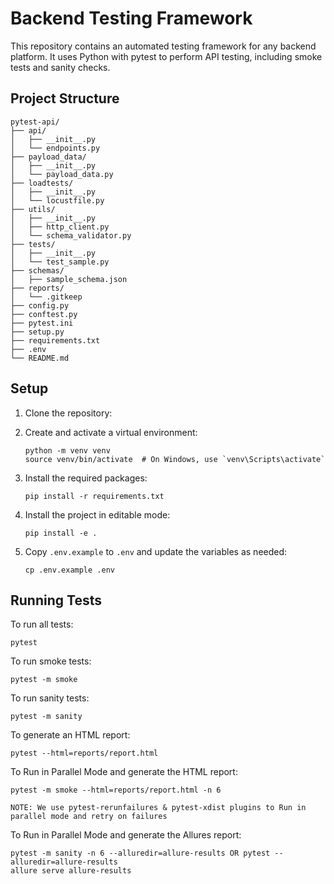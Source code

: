 # Backend Testing Framework

This repository contains an automated testing framework for any backend platform. 
It uses Python with pytest to perform API testing, including smoke tests and sanity checks.

## Project Structure

```
pytest-api/
├── api/
│   ├── __init__.py
│   └── endpoints.py
├── payload_data/
│   ├── __init__.py
│   └── payload_data.py
├── loadtests/
│   ├── __init__.py
│   └── locustfile.py
├── utils/
│   ├── __init__.py
│   ├── http_client.py
│   └── schema_validator.py
├── tests/
│   ├── __init__.py
│   └── test_sample.py
├── schemas/
│   ├── sample_schema.json
├── reports/
│   └── .gitkeep
├── config.py
├── conftest.py
├── pytest.ini
├── setup.py
├── requirements.txt
├── .env
└── README.md
```

## Setup

1. Clone the repository:

2. Create and activate a virtual environment:
   ```
   python -m venv venv
   source venv/bin/activate  # On Windows, use `venv\Scripts\activate`
   ```

3. Install the required packages:
   ```
   pip install -r requirements.txt
   ```

4. Install the project in editable mode:
   ```
   pip install -e .
   ```

5. Copy `.env.example` to `.env` and update the variables as needed:
   ```
   cp .env.example .env
   ```

## Running Tests

To run all tests:
```
pytest
```

To run smoke tests:
```
pytest -m smoke
```

To run sanity tests:
```
pytest -m sanity
```

To generate an HTML report:
```
pytest --html=reports/report.html
```

To Run in Parallel Mode and generate the HTML report:
```
pytest -m smoke --html=reports/report.html -n 6
```

``NOTE: We use pytest-rerunfailures & pytest-xdist plugins to Run in parallel mode and retry on failures``

To Run in Parallel Mode and generate the Allures report:
```
pytest -m sanity -n 6 --alluredir=allure-results OR pytest --alluredir=allure-results
allure serve allure-results
```
